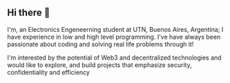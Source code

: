 ## Hi there 👋
I'm, an Electronics Engeneerning student at UTN, Buenos Aires, Argentina; I have experience in low and high level programming. I've have always been passionate about coding and solving real life problems through it!

I'm interested by the potential of Web3 and decentralized technologies and would like to explore, and build projects that emphasize security, confidentiality and efficiency
<!--
**IEs80/IEs80** is a ✨ _special_ ✨ repository because its `README.md` (this file) appears on your GitHub profile.

Here are some ideas to get you started:

- 🔭 I’m currently working on ...
- 🌱 I’m currently learning ...
- 👯 I’m looking to collaborate on ...
- 🤔 I’m looking for help with ...
- 💬 Ask me about ...
- 📫 How to reach me: ...
- 😄 Pronouns: ...
- ⚡ Fun fact: ...
-->

